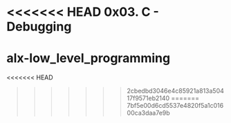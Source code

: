 <<<<<<< HEAD
0x03. C - Debugging
=======
# alx-low_level_programming
<<<<<<< HEAD
>>>>>>> 2cbedbd3046e4c85921a813a50417f9571eb2140
=======
>>>>>>> 7bf5e00d6cd5537e4820f5a1c01600ca3daa7e9b

